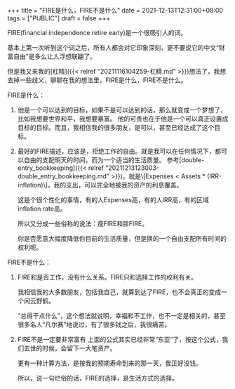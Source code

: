 +++
title = "FIRE是什么，FIRE不是什么"
date = 2021-12-13T12:31:00+08:00
tags = ["PUBLIC"]
draft = false
+++

FIRE(financial independence retire early)是一个很吸引人的词。

基本上第一次听到这个词之后，所有人都会对它印象深刻，更不要说它的中文“财富自由”是多么让人浮想联翩了。

但是我又来我的[杠精]({{< relref "20211116104259-杠精.md" >}})想法了，我想去掉一些歧义，聊聊在我的想法里，FIRE是什么，FIRE不是什么。

<!--more-->

FIRE是什么：

1.  他是一个可以达到的目标，如果不是可以达到的话，那么就变成一个梦想了，比如我想要世界和平，我想要暴富。
    他的可贵也在于他是一个可以真正设置成目标的目标。而且，我相信我的很多朋友，是可以，甚至已经达成了这个目标。
2.  最好的FIRE描述，应该是，拒绝工作的自由。就是我可以在任何情况下，都可以自由的支配明天的时间，而为一个适当的生活质量。
    参考[double-entry_bookkeeping]({{< relref "20211213123003-double_entry_bookkeeping.md" >}})，就是\\[Expenses < Assets \* (IRR-inflation)\\]，我的支出，可以完全地被我的资产的利息覆盖。

    这是个很个性化的事情，有的人Expenses高，有的人IRR高，有的区域inflation rate高。

    所以又分成一些俗称的说法：瘦FIRE和胖FIRE。

    你是否愿意大幅度降低你目前的生活质量，但是换的一个自由支配所有时间的权利呢。

FIRE不是什么：

1.  FIRE和是否工作，没有什么关系。FIRE只和选择工作的权利有关。

    我相信我的大多数朋友，包括我自己，就算到达了FIRE，也不会真正的变成一个闲云野鹤。

    “总得干点什么”，这个想法就说明，幸福和不工作，也不一定是相关的，甚至很多名人“凡尔赛”地说过，有了很多钱之后，我很痛苦。
2.  FIRE不是一定要非常富有
    上面的公式其实已经非常“东亚”了，按这个公式，我们去世的时候，会留下一大笔资产。

    更有一种计算方法，是按我的预期寿命到来的那一天，我正好没钱。

    所以，说一句烂俗的话，FIRE的选择，是生活方式的选择。
